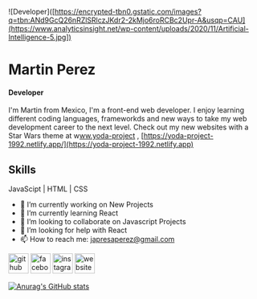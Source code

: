 ![Developer]([https://encrypted-tbn0.gstatic.com/images?q=tbn:ANd9GcQ26nRZlSRlczJKdr2-2kMjo6roRCBc2Upr-A&usqp=CAU](https://www.analyticsinsight.net/wp-content/uploads/2020/11/Artificial-Intelligence-5.jpg])

# Martin Perez
#### Developer

I'm Martin from Mexico, I'm a front-end web developer. I enjoy learning different coding languages, frameworkds and new ways to take my web development career to the next level. Check out my new websites with a Star Wars theme at w[ww.yoda-project](https://anakin-project-1992.netlify.app/) , [https://yoda-project-1992.netlify.app/](https://yoda-project-1992.netlify.app)

## Skills
JavaScipt | HTML | CSS

- 🔭 I’m currently working on New Projects 
- 🌱 I’m currently learning React 
- 👯 I’m looking to collaborate on Javascript Projects 
- 🤔 I’m looking for help with React 
- 📫 How to reach me: japresaperez@gmail.com 


[<img src='https://cdn.jsdelivr.net/npm/simple-icons@3.0.1/icons/github.svg' alt='github' height='40'>](https://github.com/apin1992)  [<img src='https://cdn.jsdelivr.net/npm/simple-icons@3.0.1/icons/facebook.svg' alt='facebook' height='40'>](https://www.facebook.com/apresaperez)  [<img src='https://cdn.jsdelivr.net/npm/simple-icons@3.0.1/icons/instagram.svg' alt='instagram' height='40'>](https://www.instagram.com/apresamartin/)  [<img src='https://cdn.jsdelivr.net/npm/simple-icons@3.0.1/icons/icloud.svg' alt='website' height='40'>](https://apin1992.github.io/web-developer-portfolio/)  


[![Anurag's GitHub stats](https://github-readme-stats.vercel.app/api?username=apin1992)](https://github.com/anuraghazra/github-readme-stats)
